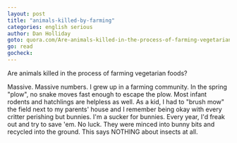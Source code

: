 ```yaml
---
layout: post
title: "animals-killed-by-farming"
categories: english serious
author: Dan Holliday
goto: quora.com/Are-animals-killed-in-the-process-of-farming-vegetarian-foods?ref=speak.junglestar.org
go: read
gocheck:  
---
```

Are animals killed in the process of farming vegetarian foods?

Massive. Massive numbers. I grew up in a farming community. In the spring "plow", no snake moves fast enough to escape the plow.  Most infant rodents and hatchlings are helpless as well. As a kid, I had to "brush mow" the field next to my parents' house and I remember being okay with every critter perishing but bunnies. I'm a sucker for bunnies. Every year, I'd freak out and try to save 'em. No luck. They were minced into bunny bits and recycled into the ground. This says NOTHING about insects at all.
